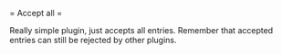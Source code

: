 = Accept all =

Really simple plugin, just accepts all entries. Remember that accepted entries can still be rejected by other plugins.

